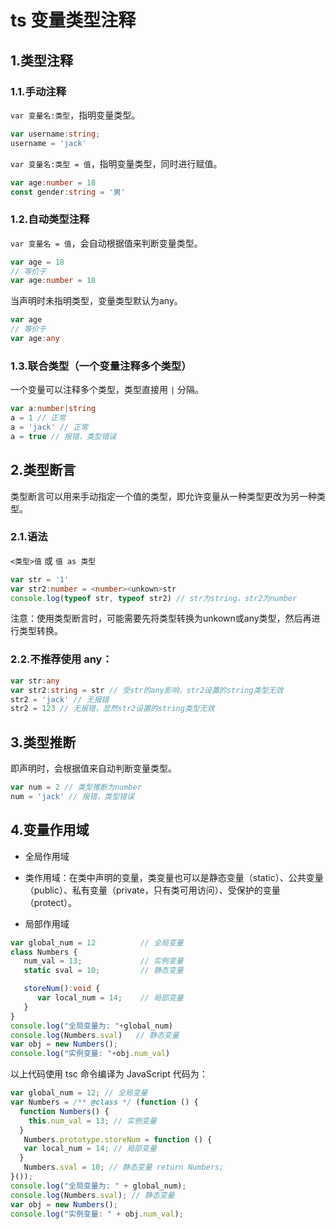 # ts 变量类型注释

## 1.类型注释

### 1.1.手动注释

`var 变量名:类型`，指明变量类型。

```ts
var username:string;
username = 'jack'
```

`var 变量名:类型 = 值`，指明变量类型，同时进行赋值。

```ts
var age:number = 18
const gender:string = '男'
```

### 1.2.自动类型注释

`var 变量名 = 值`，会自动根据值来判断变量类型。

```ts
var age = 18
// 等价于
var age:number = 18
```

当声明时未指明类型，变量类型默认为any。

```ts
var age
// 等价于
var age:any
```

### 1.3.联合类型（一个变量注释多个类型）

一个变量可以注释多个类型，类型直接用 `|` 分隔。

```ts
var a:number|string
a = 1 // 正常
a = 'jack' // 正常
a = true // 报错，类型错误
```

## 2.类型断言

类型断言可以用来手动指定一个值的类型，即允许变量从一种类型更改为另一种类型。

### 2.1.语法

`<类型>值` 或 `值 as 类型`

```ts
var str = '1'
var str2:number = <number><unkown>str
console.log(typeof str, typeof str2) // str为string，str2为number
```
注意：使用类型断言时，可能需要先将类型转换为unkown或any类型，然后再进行类型转换。

### 2.2.不推荐使用 any：

```ts
var str:any
var str2:string = str // 受str的any影响，str2设置的string类型无效
str2 = 'jack' // 无报错
str2 = 123 // 无报错，显然str2设置的string类型无效
```

## 3.类型推断

即声明时，会根据值来自动判断变量类型。

```ts
var num = 2 // 类型推断为number
num = 'jack' // 报错，类型错误
```

## 4.变量作用域

- 全局作用域

- 类作用域：在类中声明的变量，类变量也可以是静态变量（static）、公共变量（public）、私有变量（private，只有类可用访问）、受保护的变量（protect）。

- 局部作用域

```ts
var global_num = 12          // 全局变量
class Numbers { 
   num_val = 13;             // 实例变量
   static sval = 10;         // 静态变量

   storeNum():void { 
      var local_num = 14;    // 局部变量
   } 
} 
console.log("全局变量为: "+global_num)  
console.log(Numbers.sval)   // 静态变量
var obj = new Numbers(); 
console.log("实例变量: "+obj.num_val)
```

以上代码使用 tsc 命令编译为 JavaScript 代码为：

```ts
var global_num = 12; // 全局变量
var Numbers = /** @class */ (function () {
  function Numbers() {
    this.num_val = 13; // 实例变量 
  }
   Numbers.prototype.storeNum = function () {
   var local_num = 14; // 局部变量 
  }
   Numbers.sval = 10; // 静态变量 return Numbers; 
}());
console.log("全局变量为: " + global_num);
console.log(Numbers.sval); // 静态变量
var obj = new Numbers(); 
console.log("实例变量: " + obj.num_val);
```
